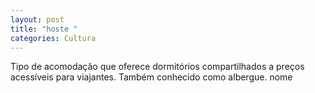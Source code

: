 ```yaml
---
layout: post
title: "hoste "
categories: Cultura
---
```

Tipo de acomodação que oferece dormitórios compartilhados a preços acessíveis para viajantes. Também conhecido como albergue. nome
